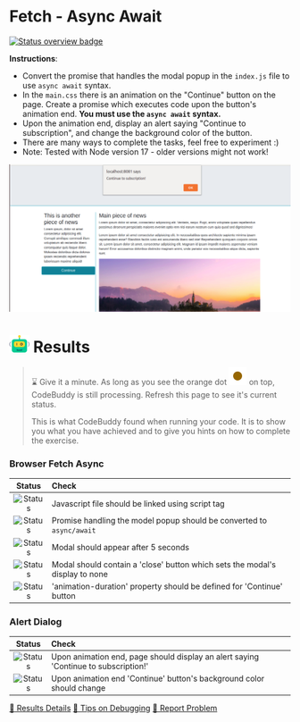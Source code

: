 # Fetch - Async Await
[![Status overview badge](../../blob/badges/.github/badges/main/badge.svg)](#-results)


**Instructions**:
* Convert the promise that handles the modal popup in the `index.js` file to use `async await` syntax.
* In the `main.css` there is an animation on the "Continue" button on the page. Create a promise which executes code upon the button's animation end. **You must use the `async await` syntax.**
* Upon the animation end, display an alert saying "Continue to subscription", and change the background color of the button.
* There are many ways to complete the tasks, feel free to experiment :)
* Note: Tested with Node version 17 - older versions might not work!

![On animation end](images/animationend.png)

[//]: # (autograding info start)
# <img src="https://github.com/DCI-EdTech/autograding-setup/raw/main/assets/bot-large.svg" alt="" data-canonical-src="https://github.com/DCI-EdTech/autograding-setup/raw/main/assets/bot-large.svg" height="31" /> Results
> ⌛ Give it a minute. As long as you see the orange dot ![processing](https://raw.githubusercontent.com/DCI-EdTech/autograding-setup/main/assets/processing.svg) on top, CodeBuddy is still processing. Refresh this page to see it's current status.
>
> This is what CodeBuddy found when running your code. It is to show you what you have achieved and to give you hints on how to complete the exercise.


### Browser Fetch Async

|                 Status                  | Check                                                                                    |
| :-------------------------------------: | :--------------------------------------------------------------------------------------- |
| ![Status](../../blob/badges/.github/badges/main/status0.svg) | Javascript file should be linked using script tag |
| ![Status](../../blob/badges/.github/badges/main/status1.svg) | Promise handling the model popup should be converted to `async/await` |
| ![Status](../../blob/badges/.github/badges/main/status2.svg) | Modal should appear after 5 seconds |
| ![Status](../../blob/badges/.github/badges/main/status3.svg) | Modal should contain a 'close' button which sets the modal's display to none |
| ![Status](../../blob/badges/.github/badges/main/status4.svg) | 'animation-duration' property should be defined for 'Continue' button |

### Alert Dialog

|                 Status                  | Check                                                                                    |
| :-------------------------------------: | :--------------------------------------------------------------------------------------- |
| ![Status](../../blob/badges/.github/badges/main/status5.svg) | Upon animation end, page should display an alert saying 'Continue to subscription!' |
| ![Status](../../blob/badges/.github/badges/main/status6.svg) | Upon animation end 'Continue' button's background color should change |



[🔬 Results Details](../../actions)
[🐞 Tips on Debugging](https://github.com/DCI-EdTech/autograding-setup/wiki/How-to-work-with-CodeBuddy)
[📢 Report Problem](https://docs.google.com/forms/d/e/1FAIpQLSfS8wPh6bCMTLF2wmjiE5_UhPiOEnubEwwPLN_M8zTCjx5qbg/viewform?usp=pp_url&entry.652569746=Browser-fetch-async)


[//]: # (autograding info end)